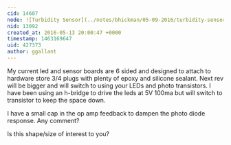 ```yaml
---
cid: 14607
node: ![Turbidity Sensor](../notes/bhickman/05-09-2016/turbidity-sensor)
nid: 13092
created_at: 2016-05-13 20:00:47 +0000
timestamp: 1463169647
uid: 427373
author: ggallant
---
```


My current led and sensor boards are 6 sided and designed to attach to hardware store 3/4 plugs with plenty of epoxy and silicone sealant. Next rev will be bigger and will switch to using your LEDs and photo transistors. I have been using an h-bridge to drive the leds at 5V 100ma but will switch to transistor to keep the space down.

I have a small cap in the op amp feedback to dampen the photo diode response. Any comment?

Is this shape/size of interest to you?
